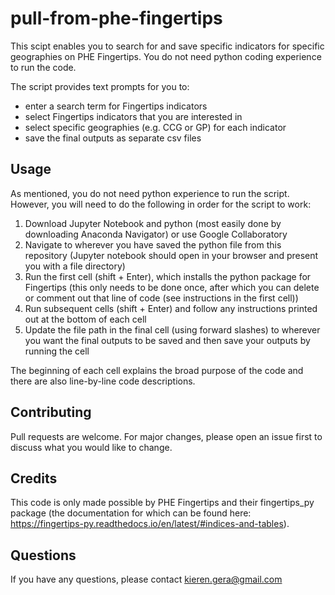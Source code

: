 # pull-from-phe-fingertips
This scipt enables you to search for and save specific indicators for specific geographies on PHE Fingertips. You do not need python coding experience to run the code.

The script provides text prompts for you to:
- enter a search term for Fingertips indicators
- select Fingertips indicators that you are interested in
- select specific geographies (e.g. CCG or GP) for each indicator
- save the final outputs as separate csv files

## Usage
As mentioned, you do not need python experience to run the script. However, you will need to do the following in order for the script to work:
1. Download Jupyter Notebook and python (most easily done by downloading Anaconda Navigator) or use Google Collaboratory
2. Navigate to wherever you have saved the python file from this repository (Jupyter notebook should open in your browser and present you with a file directory)
3. Run the first cell (shift + Enter), which installs the python package for Fingertips (this only needs to be done once, after which you can delete or comment out that line of code (see instructions in the first cell))
4. Run subsequent cells (shift + Enter) and follow any instructions printed out at the bottom of each cell
5. Update the file path in the final cell (using forward slashes) to wherever you want the final outputs to be saved and then save your outputs by running the cell

The beginning of each cell explains the broad purpose of the code and there are also line-by-line code descriptions.

## Contributing
Pull requests are welcome. For major changes, please open an issue first to discuss what you would like to change.


## Credits
This code is only made possible by PHE Fingertips and their fingertips_py package (the documentation for which can be found here: https://fingertips-py.readthedocs.io/en/latest/#indices-and-tables).


## Questions
If you have any questions, please contact kieren.gera@gmail.com

